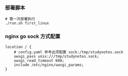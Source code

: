 ### 部署脚本
```shell
# 第一次部署执行
./run.sh first_linux 
```

### nginx go sock 方式配置
```shell
location / {
    # config.yaml 参考此项配置 sock:/tmp/studynotes.sock
    uwsgi_pass unix:///tmp/studynotes.sock;
    uwsgi_read_timeout 600;
    include /etc/nginx/uwsgi_params;
}
```